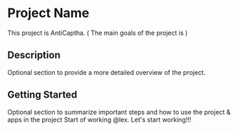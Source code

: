 # Project Name
This project is AntiCaptha. ( The main goals of the project is )

## Description
Optional section to provide a more detailed overview of the project.

## Getting Started
Optional section to summarize important steps and how to use the project & apps in the project
Start of working @lex.
Let's start working!!! 
